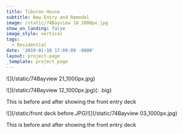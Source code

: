```yaml
---
title: Tiburon House
subtitle: New Entry and Remodel
image: /static/74Bayview 18_1000px.jpg
show_on_landing: false
image_style: vertical
tags:
  - Residential
date: '2019-01-10 17:09:09 -0800'
layout: project-page
_template: project_page
---
```


![](/static/74Bayview 21_1000px.jpg)

![](/static/74Bayview 12_1000px.jpg){: .big}

This is before and after showing the front entry deck

![](/static/front deck before.JPG)![](/static/74Bayview 03_1000px.jpg)

This is before and after showing the front entry deck
